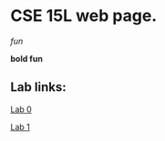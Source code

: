 # CSE 15L web page.


_fun_

__bold fun__ 


## Lab links:

[Lab 0](https://danielcarrascoza.github.io/cse15l-labs-fa22/lab-report-1-week-0.html)

[Lab 1](https://danielcarrascoza.github.io/cse15l-labs-fa22/lab-report-2-week-1.html)
